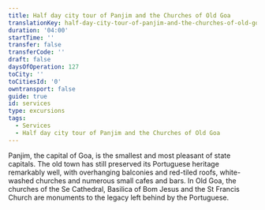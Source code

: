 ```yaml
---
title: Half day city tour of Panjim and the Churches of Old Goa
translationKey: half-day-city-tour-of-panjim-and-the-churches-of-old-goa
duration: '04:00'
startTime: ''
transfer: false
transferCode: ''
draft: false
daysOfOperation: 127
toCity: ''
toCitiesId: '0'
owntransport: false
guide: true
id: services
type: excursions
tags:
  - Services
  - Half day city tour of Panjim and the Churches of Old Goa
---
```

Panjim, the capital of Goa, is the smallest and most pleasant of state capitals. The old town has still preserved its Portuguese heritage remarkably well, with overhanging balconies and red-tiled roofs, white-washed churches and numerous small cafes and bars. In Old Goa, the churches of the Se Cathedral, Basilica of Bom Jesus and the St Francis Church are monuments to the legacy left behind by the Portuguese.
